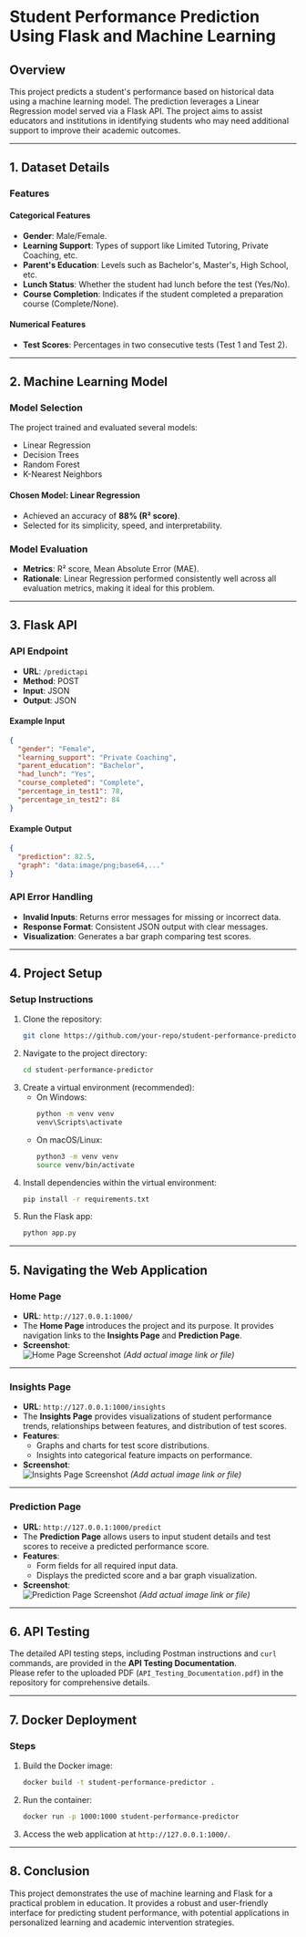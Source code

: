 # **Student Performance Prediction Using Flask and Machine Learning**

## **Overview**
This project predicts a student's performance based on historical data using a machine learning model. The prediction leverages a Linear Regression model served via a Flask API. The project aims to assist educators and institutions in identifying students who may need additional support to improve their academic outcomes.

---

## **1. Dataset Details**

### **Features**
#### **Categorical Features**
- **Gender**: Male/Female.
- **Learning Support**: Types of support like Limited Tutoring, Private Coaching, etc.
- **Parent's Education**: Levels such as Bachelor's, Master's, High School, etc.
- **Lunch Status**: Whether the student had lunch before the test (Yes/No).
- **Course Completion**: Indicates if the student completed a preparation course (Complete/None).

#### **Numerical Features**
- **Test Scores**: Percentages in two consecutive tests (Test 1 and Test 2).

---

## **2. Machine Learning Model**

### **Model Selection**
The project trained and evaluated several models:
- Linear Regression
- Decision Trees
- Random Forest
- K-Nearest Neighbors

#### **Chosen Model**: **Linear Regression**
- Achieved an accuracy of **88% (R² score)**.
- Selected for its simplicity, speed, and interpretability.

### **Model Evaluation**
- **Metrics**: R² score, Mean Absolute Error (MAE).
- **Rationale**: Linear Regression performed consistently well across all evaluation metrics, making it ideal for this problem.

---

## **3. Flask API**

### **API Endpoint**
- **URL**: `/predictapi`
- **Method**: POST
- **Input**: JSON
- **Output**: JSON

#### **Example Input**
```json
{
  "gender": "Female",
  "learning_support": "Private Coaching",
  "parent_education": "Bachelor",
  "had_lunch": "Yes",
  "course_completed": "Complete",
  "percentage_in_test1": 78,
  "percentage_in_test2": 84
}
```

#### **Example Output**
```json
{
  "prediction": 82.5,
  "graph": "data:image/png;base64,..."
}
```

### **API Error Handling**
- **Invalid Inputs**: Returns error messages for missing or incorrect data.
- **Response Format**: Consistent JSON output with clear messages.
- **Visualization**: Generates a bar graph comparing test scores.

---

## **4. Project Setup**

### **Setup Instructions**
1. Clone the repository:
   ```bash
   git clone https://github.com/your-repo/student-performance-predictor.git
   ```
2. Navigate to the project directory:
   ```bash
   cd student-performance-predictor
   ```
3. Create a virtual environment (recommended):
   - On Windows:
     ```bash
     python -m venv venv
     venv\Scripts\activate
     ```
   - On macOS/Linux:
     ```bash
     python3 -m venv venv
     source venv/bin/activate
     ```
4. Install dependencies within the virtual environment:
   ```bash
   pip install -r requirements.txt
   ```
5. Run the Flask app:
   ```bash
   python app.py
   ```

---

## **5. Navigating the Web Application**

### **Home Page**
- **URL**: `http://127.0.0.1:1000/`
- The **Home Page** introduces the project and its purpose. It provides navigation links to the **Insights Page** and **Prediction Page**.
- **Screenshot**:  
![Home Page Screenshot](#) _(Add actual image link or file)_  

---

### **Insights Page**
- **URL**: `http://127.0.0.1:1000/insights`
- The **Insights Page** provides visualizations of student performance trends, relationships between features, and distribution of test scores.
- **Features**:
  - Graphs and charts for test score distributions.
  - Insights into categorical feature impacts on performance.
- **Screenshot**:  
![Insights Page Screenshot](#) _(Add actual image link or file)_  

---

### **Prediction Page**
- **URL**: `http://127.0.0.1:1000/predict`
- The **Prediction Page** allows users to input student details and test scores to receive a predicted performance score.
- **Features**:
  - Form fields for all required input data.
  - Displays the predicted score and a bar graph visualization.
- **Screenshot**:  
![Prediction Page Screenshot](#) _(Add actual image link or file)_  

---

## **6. API Testing**

The detailed API testing steps, including Postman instructions and `curl` commands, are provided in the **API Testing Documentation**.  
Please refer to the uploaded PDF (`API_Testing_Documentation.pdf`) in the repository for comprehensive details.

---

## **7. Docker Deployment**

### **Steps**
1. Build the Docker image:
   ```bash
   docker build -t student-performance-predictor .
   ```
2. Run the container:
   ```bash
   docker run -p 1000:1000 student-performance-predictor
   ```
3. Access the web application at `http://127.0.0.1:1000/`.

---

## **8. Conclusion**
This project demonstrates the use of machine learning and Flask for a practical problem in education. It provides a robust and user-friendly interface for predicting student performance, with potential applications in personalized learning and academic intervention strategies.
